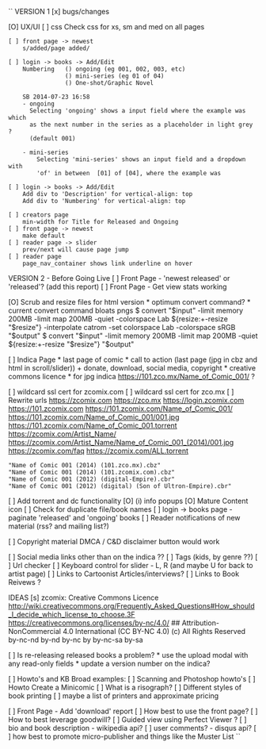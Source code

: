 ``
VERSION 1
[x] bugs/changes

[O] UX/UI
    [ ] css
        Check css for xs, sm and med on all pages

    [ ] front page -> newest
        s/added/page added/

    [ ] login -> books -> Add/Edit
        Numbering   () ongoing (eg 001, 002, 003, etc)
                    () mini-series (eg 01 of 04)
                    () One-shot/Graphic Novel

        SB 2014-07-23 16:58
        - ongoing
          Selecting 'ongoing' shows a input field where the example was which
          as the next number in the series as a placeholder in light grey ?
          (default 001)

        - mini-series
            Selecting 'mini-series' shows an input field and a dropdown with
            'of' in between  [01] of [04], where the example was

    [ ] login -> books -> Add/Edit
        Add div to 'Description' for vertical-align: top
        Add div to 'Numbering' for vertical-align: top

    [ ] creators page
        min-width for Title for Released and Ongoing
    [ ] front page -> newest
        make default
    [ ] reader page -> slider
        prev/next will cause page jump
    [ ] reader page
        page_nav_container shows link underline on hover


VERSION 2 - Before Going Live
[ ] Front Page - 'newest released' or 'released'? (add this report)
[ ] Front Page - Get view stats working

[O] Scrub and resize files for html version
    * optimum convert command?
    * current convert command bloats pngs
    $ convert "$input" -limit memory 200MB -limit map 200MB -quiet -colorspace Lab ${resize:+-resize "$resize"} -interpolate catrom -set colorspace Lab -colorspace sRGB "$output"
    $ convert "$input" -limit memory 200MB -limit map 200MB -quiet ${resize:+-resize "$resize"} "$output"

[ ] Indica Page
    * last page of comic
    * call to action (last page (jpg in cbz and html in scroll/slider))
        + donate, download, social media, copyright
    * creative commons licence
    * for jpg indica https://101.zco.mx/Name_of_Comic_001/  ?

[ ] wildcard ssl cert for zcomix.com
[ ] wildcard ssl cert for zco.mx
[ ] Rewrite urls
    https://zcomix.com
    https://zco.mx
    https://login.zcomix.com
    https://101.zcomix.com
    https://101.zcomix.com/Name_of_Comic_001/
    https://101.zcomix.com/Name_of_Comic_001/001.jpg
    https://101.zcomix.com/Name_of_Comic_001.torrent
    https://zcomix.com/Artist_Name/
    https://zcomix.com/Artist_Name/Name_of_Comic_001_(2014)/001.jpg
    https://zcomix.com/faq
    https://zcomix.com/ALL.torrent

    "Name of Comic 001 (2014) (101.zco.mx).cbz"
    "Name of Comic 001 (2014) (101.zcomix.com).cbz"
    "Name of Comic 001 (2012) (digital-Empire).cbr"
    "Name of Comic 001 (2012) (digital) (Son of Ultron-Empire).cbr"

[ ] Add torrent and dc functionality
[O] (i) info popups
[O] Mature Content icon
[ ] Check for duplicate file/book names
[ ] login -> books page - paginate 'released' and 'ongoing' books
[ ] Reader notifications of new material (rss? and mailing list?)

[ ] Copyright material
    DMCA / C&D disclaimer button would work

[ ] Social media links other than on the indica ??
[ ] Tags (kids, by genre ??)
[ ] Url checker
[ ] Keyboard control for slider - L, R (and maybe U for back to artist page)
[ ] Links to Cartoonist Articles/interviews?
[ ] Links to Book Reivews ?

IDEAS
[s] zcomix: Creative Commons Licence
    http://wiki.creativecommons.org/Frequently_Asked_Questions#How_should_I_decide_which_license_to_choose.3F
    https://creativecommons.org/licenses/by-nc/4.0/     ## Attribution-NonCommercial 4.0 International (CC BY-NC 4.0)
    (c) All Rights Reserved
    by-nc-nd
    by-nd
    by-nc
    by
    by-nc-sa
    by-sa

[ ] Is re-releasing released books a problem?
    * use the upload modal with any read-only fields
    * update a version number on the indica?

[ ] Howto's and KB
    Broad examples:
    [ ] Scanning and Photoshop howto's
    [ ] Howto Create a Minicomic
    [ ] What is a risograph?
    [ ] Different styles of book printing
        [ ] maybe a list of printers and approximate pricing

[ ] Front Page - Add 'download' report
[ ] How best to use the front page?
[ ] How to best leverage goodwill?
[ ] Guided view using Perfect Viewer ?
[ ] bio and book description - wikipedia api?
[ ] user comments? - disqus api?
[ ] how best to promote micro-publisher and things like the Muster List
``

